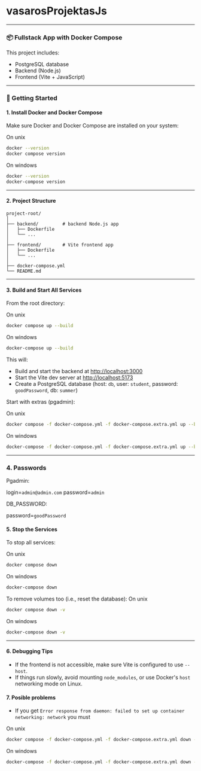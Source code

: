 # vasarosProjektasJs

---

### 📦 Fullstack App with Docker Compose

This project includes:

- PostgreSQL database
- Backend (Node.js)
- Frontend (Vite + JavaScript)

---

### 🚀 Getting Started

#### 1. **Install Docker and Docker Compose**

Make sure Docker and Docker Compose are installed on your system:

On unix

```bash
docker --version
docker compose version
```

On windows

```bash
docker --version
docker-compose version
```

---

#### 2. **Project Structure**

```
project-root/
│
├── backend/         # backend Node.js app
│   ├── Dockerfile
│   └── ...
│
├── frontend/        # Vite frontend app
│   ├── Dockerfile
│   └── ...
│
├── docker-compose.yml
└── README.md
```

---

#### 3. **Build and Start All Services**

From the root directory:

On unix

```bash
docker compose up --build
```

On windows

```bash
docker-compose up --build
```

This will:

- Build and start the backend at [http://localhost:3000](http://localhost:3000)
- Start the Vite dev server at [http://localhost:5173](http://localhost:5173)
- Create a PostgreSQL database (host: `db`, user: `student`, password: `goodPassword`, db: `summer`)

Start with extras (pgadmin):

On unix

```bash
docker compose -f docker-compose.yml -f docker-compose.extra.yml up --build
```

On windows

```bash
docker-compose -f docker-compose.yml -f docker-compose.extra.yml up --build
```

---

### 4. **Passwords**

Pgadmin:

login=`admin@admin.com`
password=`admin`

DB_PASSWORD:

password=`goodPassword`

#### 5. **Stop the Services**

To stop all services:

On unix

```bash
docker compose down
```

On windows

```bash
docker-compose down
```

To remove volumes too (i.e., reset the database):
On unix

```bash
docker compose down -v
```

On windows

```bash
docker-compose down -v
```

---

#### 6. **Debugging Tips**

- If the frontend is not accessible, make sure Vite is configured to use `--host`.
- If things run slowly, avoid mounting `node_modules`, or use Docker's `host` networking mode on Linux.

#### 7. **Posible problems**

- If you get `Error response from daemon: failed to set up container networking: network`
  you must

On unix

```bash
docker compose -f docker-compose.yml -f docker-compose.extra.yml down --volumes --remove-orphans
```

On windows

```bash
docker-compose -f docker-compose.yml -f docker-compose.extra.yml down --volumes --remove-orphans
```
